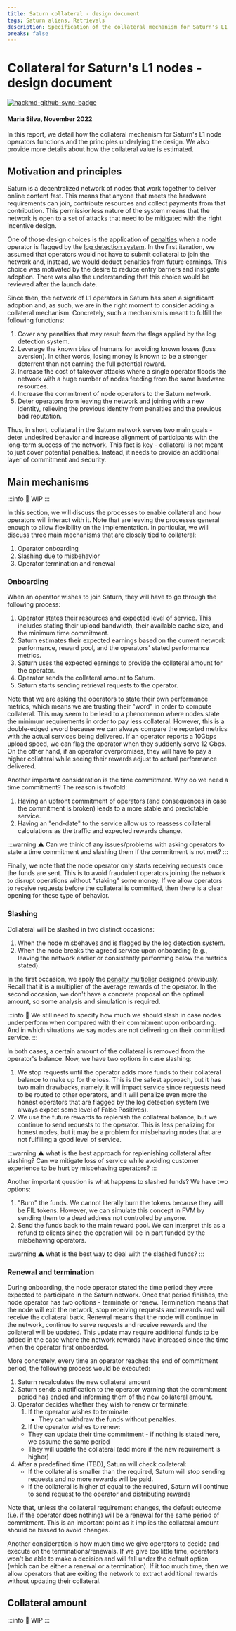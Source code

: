```yaml
---
title: Saturn collateral - design document
tags: Saturn aliens, Retrievals
description: Specification of the collateral mechanism for Saturn's L1 node operators
breaks: false
---
```


# Collateral for Saturn's L1 nodes - design document

[![hackmd-github-sync-badge](https://hackmd.io/xZGGNN_ZTyewqwYrgLuisA/badge)](https://hackmd.io/xZGGNN_ZTyewqwYrgLuisA)

#### Maria Silva, November 2022

In this report, we detail how the collateral mechanism for Saturn's L1 node operators functions and the principles underlying the design. We also provide more details about how the collateral value is estimated.

## Motivation and principles

Saturn is a decentralized network of nodes that work together to deliver online content fast. This means that anyone that meets the hardware requirements can join, contribute resources and collect payments from that contribution. This permissionless nature of the system means that the network is open to a set of attacks that need to be mitigated with the right incentive design.

One of those design choices is the application of [penalties](/MqxcRhVdSi2txAKW7pCh5Q#Penalties) when a node operator is flagged by the [log detection system](/WihFXzN9QteSwIxHW5zKeQ). In the first iteration, we assumed that operators would not have to submit collateral to join the network and, instead, we would deduct penalties from future earnings. This choice was motivated by the desire to reduce entry barriers and instigate adoption. There was also the understanding that this choice would be reviewed after the launch date.

Since then, the network of L1 operators in Saturn has seen a significant adoption and, as such, we are in the right moment to consider adding a collateral mechanism. Concretely, such a mechanism is meant to fulfill the following functions:

1. Cover any penalties that may result from the flags applied by the log detection system.
2. Leverage the known bias of humans for avoiding known losses (loss aversion). In other words, losing money is known to be a stronger deterrent than not earning the full potential reward.
3. Increase the cost of takeover attacks where a single operator floods the network with a huge number of nodes feeding from the same hardware resources.
4. Increase the commitment of node operators to the Saturn network. 
5. Deter operators from leaving the network and joining with a new identity, relieving the previous identity from penalties and the previous bad reputation.

Thus, in short, collateral in the Saturn network serves two main goals - deter undesired behavior and increase alignment of participants with the long-term success of the network. This fact is key - collateral is not meant to just cover potential penalties. Instead, it needs to provide an additional layer of commitment and security.

## Main mechanisms

:::info
:hammer: WIP
:::

In this section, we will discuss the processes to enable collateral and how operators will interact with it. Note that are leaving the processes general enough to allow flexibility on the implementation. In particular, we will discuss three main mechanisms that are closely tied to collateral:

1. Operator onboarding
2. Slashing due to misbehavior
3. Operator termination and renewal

### Onboarding

When an operator wishes to join Saturn, they will have to go through the following process:

1. Operator states their resources and expected level of service. This includes stating their upload bandwidth, their available cache size, and the minimum time commitment. 
2. Saturn estimates their expected earnings based on the current network performance, reward pool, and the operators' stated performance metrics.
3. Saturn uses the expected earnings to provide the collateral amount for the operator.
4. Operator sends the collateral amount to Saturn.
5. Saturn starts sending retrieval requests to the operator.

Note that we are asking the operators to state their own performance metrics, which means we are trusting their "word" in order to compute collateral. This may seem to be lead to a phenomenon where nodes state the minimum requirements in order to pay less collateral. However, this is a double-edged sword because we can always compare the reported metrics with the actual services being delivered. If an operator reports a 10Gbps upload speed, we can flag the operator when they suddenly serve 12 Gbps. On the other hand, if an operator overpromises, they will have to pay a higher collateral while seeing their rewards adjust to actual performance delivered.

Another important consideration is the time commitment. Why do we need a time commitment? The reason is twofold:
1. Having an upfront commitment of operators (and consequences in case the commitment is broken) leads to a more stable and predictable service.
2. Having an "end-date" to the service allow us to reassess collateral calculations as the traffic and expected rewards change.

:::warning
:warning: Can we think of any issues/problems with asking operators to state a time commitment and slashing them if the commitment is not met?
:::

Finally, we note that the node operator only starts receiving requests once the funds are sent. This is to avoid fraudulent operators joining the network to disrupt operations without "staking" some money. If we allow operators to receive requests before the collateral is committed, then there is a clear opening for these type of behavior.

### Slashing

Collateral will be slashed in two distinct occasions:
1. When the node misbehaves and is flagged by the [log detection system](/WihFXzN9QteSwIxHW5zKeQ).
2. When the node breaks the agreed service upon onboarding (e.g., leaving the network earlier or consistently performing below the metrics stated).

In the first occasion, we apply the [penalty multiplier](/MqxcRhVdSi2txAKW7pCh5Q#Penalty-multiplier) designed previously. Recall that it is a multiplier of the average rewards of the operator. In the second occasion, we don't have a concrete proposal on the optimal amount, so some analysis and simulation is required.

:::info
:hammer: We still need to specify how much we should slash in case nodes underperform when compared with their commitment upon onboarding. And in which situations we say nodes are not delivering on their committed service.
:::

In both cases, a certain amount of the collateral is removed from the operator's balance. Now, we have two options in case slashing:
1. We stop requests until the operator adds more funds to their collateral balance to make up for the loss. This is the safest approach, but it has two main drawbacks, namely, it will impact service since requests need to be routed to other operators, and it will penalize even more the honest operators that are flagged by the log detection system (we always expect some level of False Positives).
2. We use the future rewards to replenish the collateral balance, but we continue to send requests to the operator. This is less penalizing for honest nodes, but it may be a problem for misbehaving nodes that are not fulfilling a good level of service.

:::warning
:warning: what is the best approach for replenishing collateral after slashing? Can we mitigate loss of service while avoiding customer experience to be hurt by misbehaving operators?
:::

Another important question is what happens to slashed funds? We have two options:

1. "Burn" the funds. We cannot literally burn the tokens because they will be FIL tokens. However, we can simulate this concept in FVM by sending them to a dead address not controlled by anyone.
2. Send the funds back to the main reward pool. We can interpret this as a refund to clients since the operation will be in part funded by the misbehaving operators.

:::warning
:warning: what is the best way to deal with the slashed funds?
:::

### Renewal and termination

During onboarding, the node operator stated the time period they were expected to participate in the Saturn network.  Once that period finishes, the node operator has two options - terminate or renew. Termination means that the node will exit the network, stop receiving requests and rewards and will receive the collateral back. Renewal means that the node will continue in the network, continue to serve requests and receive rewards and the collateral will be updated. This update may require additional funds to be added in the case where the network rewards have increased since the time when the operator first onboarded.

More concretely, every time an operator reaches the end of commitment period, the following process would be executed:

1. Saturn recalculates the new collateral amount
2. Saturn sends a notification to the operator warning that the commitment period has ended and informing them of the new collateral amount.
3. Operator decides whether they wish to renew or terminate:
   1. If the operator wishes to terminate:
      - They can withdraw the funds without penalties.
    2. If the operator wishes to renew:
      - They can update their time commitment - if nothing is stated here, we assume the same period
      - They will update the collateral (add more if the new requirement is higher)
4. After a predefined time (TBD), Saturn will check collateral:
   - If the collateral is smaller than the required, Saturn will stop sending requests and no more rewards will be paid.
   - If the collateral is higher of equal to the required, Saturn will continue to send request to the operator and distributing rewards

Note that, unless the collateral requirement changes, the default outcome (i.e. if the operator does nothing) will be a renewal for the same period of commitment. This is an important point as it implies the collateral amount should be biased to avoid changes. 

Another consideration is how much time we give operators to decide and execute on the terminations/renewals. If we give too little time, operators won't be able to make a decision and will fall under the default option (which can be either a renewal or a termination). If it too much time, then we allow operators that are exiting the network to extract additional rewards without updating their collateral.

## Collateral amount

:::info
:hammer: WIP
:::

